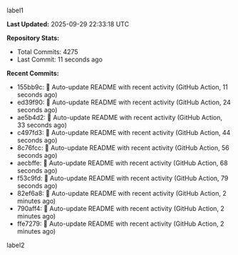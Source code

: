 
label1 
<!-- ACTIVITY_START -->
**Last Updated:** 2025-09-29 22:33:18 UTC

**Repository Stats:**
- Total Commits: 4275
- Last Commit: 11 seconds ago

**Recent Commits:**
- 155bb9c: 🤖 Auto-update README with recent activity (GitHub Action, 11 seconds ago)
- ed39f90: 🤖 Auto-update README with recent activity (GitHub Action, 24 seconds ago)
- ae5b4d2: 🤖 Auto-update README with recent activity (GitHub Action, 33 seconds ago)
- c497fd3: 🤖 Auto-update README with recent activity (GitHub Action, 44 seconds ago)
- 8c76fcc: 🤖 Auto-update README with recent activity (GitHub Action, 56 seconds ago)
- aecbffe: 🤖 Auto-update README with recent activity (GitHub Action, 68 seconds ago)
- f53c9fd: 🤖 Auto-update README with recent activity (GitHub Action, 79 seconds ago)
- 82ef6a8: 🤖 Auto-update README with recent activity (GitHub Action, 2 minutes ago)
- 790aff4: 🤖 Auto-update README with recent activity (GitHub Action, 2 minutes ago)
- ffe7279: 🤖 Auto-update README with recent activity (GitHub Action, 2 minutes ago)
<!-- ACTIVITY_END -->

label2
